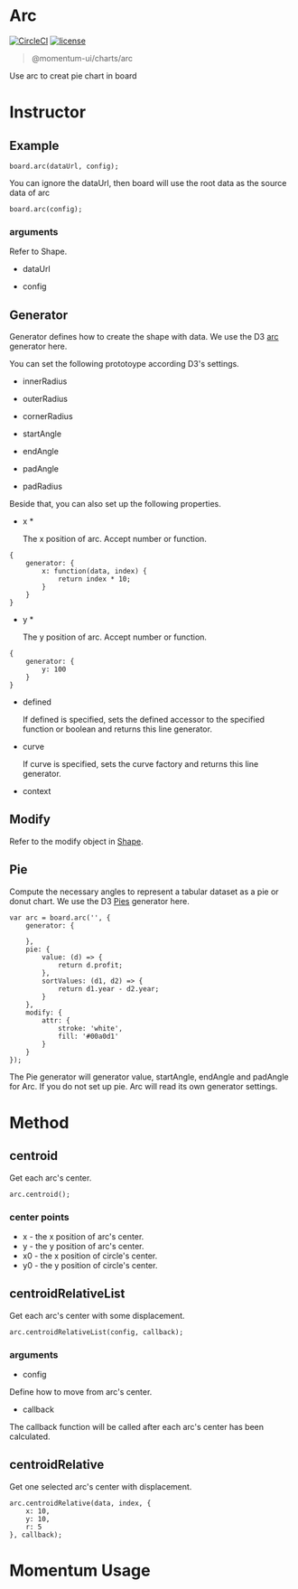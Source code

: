 # Arc

[![CircleCI](https://img.shields.io/circleci/project/github/momentum-design/momentum-ui/main.svg)](https://circleci.com/gh/momentum-design/momentum-ui/)
[![license](https://img.shields.io/github/license/momentum-design/momentum-ui.svg?color=blueviolet)](https://github.com/momentum-design/momentum-ui/blob/main/charts/LICENSE)

> @momentum-ui/charts/arc

Use arc to creat pie chart in board

# Instructor

## Example

```
board.arc(dataUrl, config);
```

You can ignore the dataUrl, then board will use the root data as the source data of arc

```
board.arc(config);
```

### arguments

Refer to Shape.

+ dataUrl

+ config


## Generator

Generator defines how to create the shape with data. We use the D3 [arc](https://github.com/d3/d3/blob/main/API.md#arcs) generator here.

You can set the following prototoype according D3's settings.

+ innerRadius 

+ outerRadius 

+ cornerRadius

+ startAngle
 
+ endAngle

+ padAngle 

+ padRadius 


Beside that, you can also set up the following properties.

+ x *

	The x position of arc. Accept number or function.
	
```
{
	generator: {
		x: function(data, index) {
			return index * 10;
		}
	}
}
```
	
+ y *

	The y position of arc. Accept number or function.
	
```
{
	generator: {
		y: 100
	}
}
```

+ defined

	If defined is specified, sets the defined accessor to the specified function or boolean and returns this line generator. 

+ curve

	If curve is specified, sets the curve factory and returns this line generator.

+ context

## Modify

Refer to the modify object in [Shape](../shape/README.md).

## Pie

Compute the necessary angles to represent a tabular dataset as a pie or donut chart. We use the D3 [Pies](https://github.com/d3/d3-shape/blob/v1.3.5/README.md#pies) generator here.

```
var arc = board.arc('', {
	generator: {
	
	},
	pie: {
		value: (d) => {
			return d.profit;
		},
		sortValues: (d1, d2) => {
			return d1.year - d2.year;
		}
	},
	modify: {
		attr: {
			stroke: 'white',
			fill: '#00a0d1'
		}
	}
});
```

The Pie generator will generator value, startAngle, endAngle and padAngle for Arc.
If you do not set up pie. Arc will read its own generator settings.

# Method

## centroid

Get each arc's center.

```
arc.centroid();
```

### center points

+ x - the x position of arc's center.
+ y - the y position of arc's center.
+ x0 - the x position of circle's center.
+ y0 - the y position of circle's center.


## centroidRelativeList

Get each arc's center with some displacement.

```
arc.centroidRelativeList(config, callback);
```

### arguments

+ config

Define how to move from arc's center.

+ callback

The callback function will be called after each arc's center has been calculated.


## centroidRelative

Get one selected arc's center with displacement.

```
arc.centroidRelative(data, index, {
	x: 10,
	y: 10,
	r: 5
}, callback);
```

# Momentum Usage

